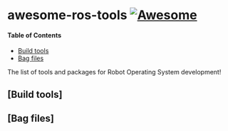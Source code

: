 # awesome-ros-tools [![Awesome](https://cdn.rawgit.com/sindresorhus/awesome/d7305f38d29fed78fa85652e3a63e154dd8e8829/media/badge.svg)](https://github.com/sindresorhus/awesome)

#### Table of Contents
* [Build tools](#build-tools)
* [Bag files](#bag-files)

The list of tools and packages for Robot Operating System development!

## [Build tools]

## [Bag files]

